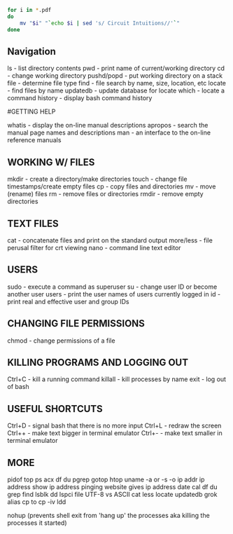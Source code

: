 ```bash
for i in *.pdf
do
    mv "$i" "`echo $i | sed 's/ Circuit Intuitions//'`"
done
```

## Navigation

ls - list directory contents
pwd - print name of current/working directory
cd - change working directory
pushd/popd - put working directory on a stack
file - determine file type
find - file search by name, size, location, etc
locate - find files by name
updatedb - update database for locate
which - locate a command
history - display bash command history

#GETTING HELP

whatis - display the on-line manual descriptions
apropos - search the manual page names and descriptions
man - an interface to the on-line reference manuals

## WORKING W/ FILES

mkdir - create a directory/make directories
touch - change file timestamps/create empty files
cp - copy files and directories
mv - move (rename) files
rm - remove files or directories
rmdir - remove empty directories

## TEXT FILES

cat - concatenate files and print on the standard output
more/less - file perusal filter for crt viewing
nano - command line text editor

## USERS

sudo - execute a command as superuser
su - change user ID or become another user
users - print the user names of users currently logged in
id - print real and effective user and group IDs

## CHANGING FILE PERMISSIONS

chmod - change permissions of a file

## KILLING PROGRAMS AND LOGGING OUT

Ctrl+C - kill a running command
killall - kill processes by name
exit - log out of bash

## USEFUL SHORTCUTS

Ctrl+D - signal bash that there is no more input
Ctrl+L - redraw the screen
Ctrl++ - make text bigger in terminal emulator
Ctrl+- - make text smaller in terminal emulator

## MORE

pidof
top
ps acx
df
du
pgrep
gotop
htop
uname -a or -s -o
ip addr
ip address show
ip address
pinging website gives ip address
date
cal
df
du
grep
find
lsblk
dd
lspci
file
UTF-8 vs ASCII
cat
less
locate
updatedb
grok
alias cp to cp -iv
ldd

nohup (prevents shell exit from 'hang up' the processes aka killing the processes it started)
